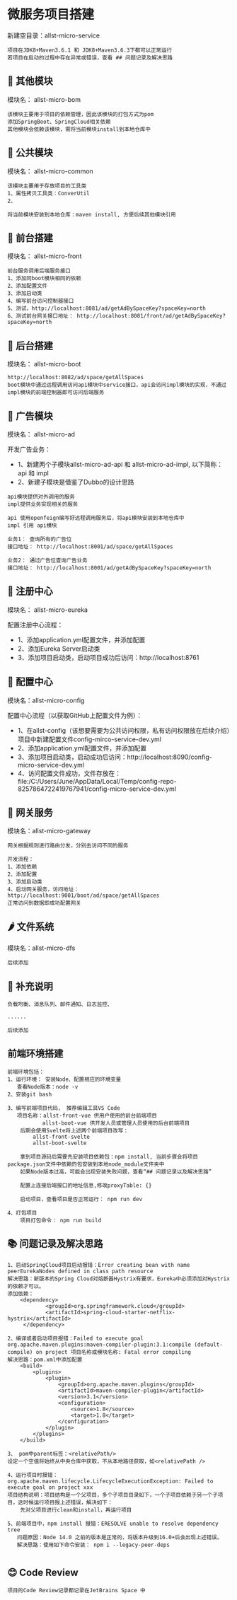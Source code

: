 # 微服务项目搭建
新建空目录：allst-micro-service

```text
项目在JDK8+Maven3.6.1 和 JDK8+Maven3.6.3下都可以正常运行
若项目在启动的过程中存在异常或错误，查看 ## 问题记录及解决思路
```

## 🍌 其他模块
模块名： allst-micro-bom
```text
该模块主要用于项目的依赖管理，因此该模块的打包方式为pom
添加SpringBoot、SpringCloud相关依赖
其他模块会依赖该模块，需将当前模块install到本地仓库中
```
## 🍓 公共模块
模块名： allst-micro-common
```text
该模块主要用于存放项目的工具类
1、属性拷贝工具类：ConverUtil
2、

将当前模块安装到本地仓库：maven install, 方便后续其他模块引用
```

## 🍎 前台搭建
模块名： allst-micro-front

```text
前台服务调用后端服务接口
1、添加同boot模块相同的依赖
2、添加配置文件
3、添加启动类
4、编写前台访问控制器接口
5、测试，http://localhost:8081/ad/getAdBySpaceKey?spaceKey=north
6、测试前台网关接口地址： http://localhost:8081/front/ad/getAdBySpaceKey?spaceKey=north
```

## 🍋 后台搭建
模块名： allst-micro-boot

```text
http://localhost:8082/ad/space/getAllSpaces
boot模块中通过远程调用访问api模块中service接口，api会访问impl模块的实现，不通过impl模块的前端控制器即可访问后端服务
```

## 🥥 广告模块
模块名： allst-micro-ad

开发广告业务：
+ 1、新建两个子模块allst-micro-ad-api 和 allst-micro-ad-impl, 以下简称： api 和 impl
+ 2、新建子模块是借鉴了Dubbo的设计思路

```text
api模块提供对外调用的服务
impl提供业务实现相关的服务

api 使用openfeign编写好远程调用服务后，将api模块安装到本地仓库中
impl 引用 api模块

业务1： 查询所有的广告位
接口地址： http://localhost:8001/ad/space/getAllSpaces

业务2： 通过广告位查询广告业务
接口地址： http://localhost:8001/ad/getAdBySpaceKey?spaceKey=north
```

## 🍑 注册中心
模块名： allst-micro-eureka

配置注册中心流程：
+ 1、添加application.yml配置文件，并添加配置
+ 2、添加Eureka Server启动类
+ 3、添加项目启动类，启动项目成功后访问：http://localhost:8761


## 🍉 配置中心
模块名：allst-micro-config

配置中心流程（以获取GitHub上配置文件为例）：
- 1、在allst-config（该想要需要为公共访问权限，私有访问权限放在后续介绍）项目中新建配置文件config-mirco-service-dev.yml
- 2、添加application.yml配置文件，并添加配置
- 3、添加项目启动类，启动成功后访问：http://localhost:8090/config-micro-service-dev.yml
- 4、访问配置文件成功，文件存放在：file:/C:/Users/June/AppData/Local/Temp/config-repo-8257864722419767941/config-micro-service-dev.yml

## 🍒 网关服务
模块名：allst-micro-gateway
```text
网关根据规则进行路由分发，分别去访问不同的服务

开发流程：
1、添加依赖
2、添加配置
3、添加启动类
4、启动网关服务，访问地址： http://localhost:9001/boot/ad/space/getAllSpaces
正常访问到数据即成功配置网关
```
## 🌶 文件系统
模块名：allst-micro-dfs
```text
后续添加
```

## 🍌 补充说明
```text
负载均衡、消息队列、邮件通知、日志监控、

......

后续添加
```

## 前端环境搭建
```text
前端环境包括：
1、运行环境： 安装Node、配置相应的环境变量
   查看Node版本：node -v
2、安装git bash

3、编写前端项目代码， 推荐编辑工具VS Code
   项目名称：allst-front-vue 供用户使用的前台前端项目
           allst-boot-vue 供开发人员或管理人员使用的后台前端项目
    后期会使用Svelte将上述两个前端项目改写：
        allst-front-svelte
        allst-boot-svelte
    
    拿到项目源码后需要先安装项目依赖包：npm install, 当前步骤会将项目package.json文件中依赖的包安装到本地node_module文件夹中
    如果Node版本过高，可能会出现安装失败问题，查看“## 问题记录以及解决思路”    

    配置上连接后端接口的地址信息,修改proxyTable: {}

    启动项目，查看项目是否正常运行： npm run dev

4、打包项目
    项目打包命令： npm run build

```

## 📚 问题记录及解决思路
```text
1、启动SpringCloud项目启动报错：Error creating bean with name peerEurekaNodes defined in class path resource
解决思路：新版本的Spring Cloud对熔断器Hystrix有要求，Eureka中必须添加对Hystrix的依赖才可以。
添加依赖：
    <dependency>
            <groupId>org.springframework.cloud</groupId>
            <artifactId>spring-cloud-starter-netflix-hystrix</artifactId>
     </dependency>

2、编译或者启动项目报错：Failed to execute goal org.apache.maven.plugins:maven-compiler-plugin:3.1:compile (default-compile) on project 项目名称或模块名称: Fatal error compiling
解决思路：pom.xml中添加配置
    <build>
        <plugins>
            <plugin>
                <groupId>org.apache.maven.plugins</groupId>
                <artifactId>maven-compiler-plugin</artifactId>
                <version>3.1</version>
                <configuration>
                    <source>1.8</source>
                    <target>1.8</target>
                </configuration>
            </plugin>
        </plugins>
    </build>

3、 pom中parent标签：<relativePath/>
设定一个空值将始终从中央仓库中获取，不从本地路径获取，如<relativePath />  

4、运行项目时报错：org.apache.maven.lifecycle.LifecycleExecutionException: Failed to execute goal on project xxx
项目结构说明：项目结构是一个父项目，多个子项目目录如下，一个子项目依赖于另一个子项目，这时候运行项目报上述错误，解决如下：
    先对父项目进行clean和install，再运行项目

5、前端项目中，npm install 报错：ERESOLVE unable to resolve dependency tree
   问题原因：Node 14.0 之前的版本是正常的，将版本升级到16.0+后会出现上述错误。
   解决思路：使用如下命令安装： npm i --legacy-peer-deps


```

## 😊 Code Review
```text
项目的Code Review记录都记录在JetBrains Space 中
```